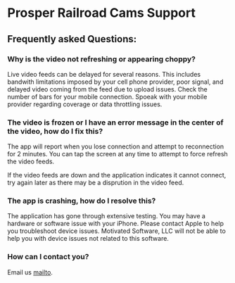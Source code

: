 # Prosper Railroad Cams Support

## Frequently asked Questions:
### Why is the video not refreshing or appearing choppy?
Live video feeds can be delayed for several reasons. This includes bandwith limitations imposed by your cell phone provider, poor signal, and delayed video coming from the feed due to upload issues. Check the number of bars for your mobile connection. Spoeak with your mobile provider regarding coverage or data throttling issues.

### The video is frozen or I have an error message in the center of the video, how do I fix this?
The app will report when you lose connection and attempt to reconnection for 2 minutes. You can tap the screen at any time to attempt to force refresh the video feeds.

If the video feeds are down and the application indicates it cannot connect, try again later as there may be a disprution in the video feed.

### The app is crashing, how do I resolve this?
The application has gone through extensive testing. You may have a hardware or software issue with your iPhone. Please contact Apple to help you troubleshoot device issues. Motivated Software, LLC will not be able to help you with device issues not related to this software.

### How can I contact you?
Email us [mailto](mailto:support@motivatedcompany.com).
